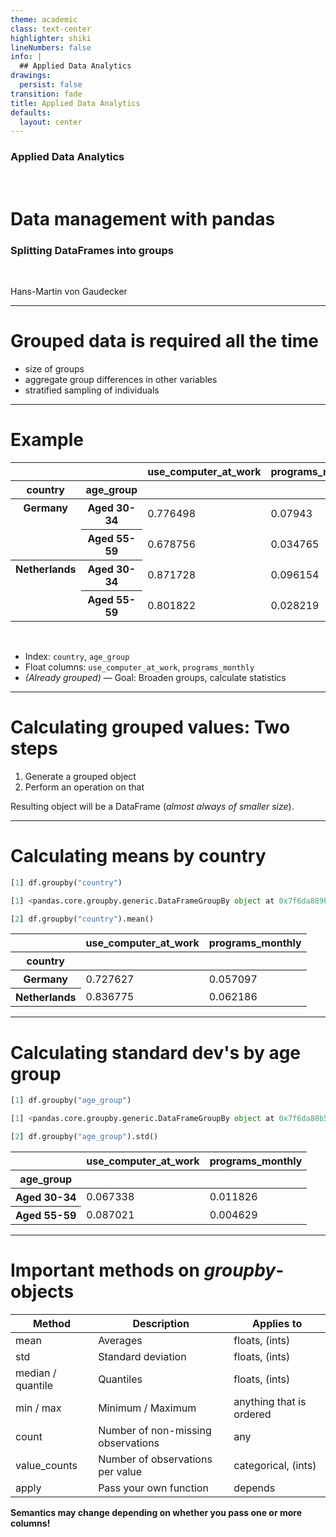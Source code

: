 ```yaml
---
theme: academic
class: text-center
highlighter: shiki
lineNumbers: false
info: |
  ## Applied Data Analytics
drawings:
  persist: false
transition: fade
title: Applied Data Analytics
defaults:
  layout: center
---
```


### Applied Data Analytics

<br>

# Data management with pandas

### Splitting DataFrames into groups

<br>

Hans-Martin von Gaudecker

---

# Grouped data is required all the time

- size of groups
- aggregate group differences in other variables
- stratified sampling of individuals

---

# Example

<table class="dataframe">
  <thead>
    <tr style="text-align: right;">
      <th></th>
      <th></th>
      <th>use_computer_at_work</th>
      <th>programs_monthly</th>
    </tr>
    <tr>
      <th>country</th>
      <th>age_group</th>
      <th></th>
      <th></th>
    </tr>
  </thead>
  <tbody>
    <tr>
      <th rowspan="2" valign="top">Germany</th>
      <th>Aged 30-34</th>
      <td>0.776498</td>
      <td>0.07943</td>
    </tr>
    <tr>
      <th>Aged 55-59</th>
      <td>0.678756</td>
      <td>0.034765</td>
    </tr>
    <tr>
      <th rowspan="2" valign="top">Netherlands</th>
      <th>Aged 30-34</th>
      <td>0.871728</td>
      <td>0.096154</td>
    </tr>
    <tr>
      <th>Aged 55-59</th>
      <td>0.801822</td>
      <td>0.028219</td>
    </tr>
  </tbody>
</table>

<br/>

- Index: `country`, `age_group`
- Float columns: `use_computer_at_work`, `programs_monthly`
- _(Already grouped)_ — Goal: Broaden groups, calculate statistics

---

# Calculating grouped values: Two steps

1. Generate a grouped object
2. Perform an operation on that

Resulting object will be a DataFrame (_almost always of smaller size_).

---

# Calculating means by country

```python
[1] df.groupby("country")

[1] <pandas.core.groupby.generic.DataFrameGroupBy object at 0x7f6da889ba50>

[2] df.groupby("country").mean()
```

<table class="dataframe">
  <thead>
    <tr style="text-align: right;">
      <th></th>
      <th>use_computer_at_work</th>
      <th>programs_monthly</th>
    </tr>
    <tr>
      <th>country</th>
      <th></th>
      <th></th>
    </tr>
  </thead>
  <tbody>
    <tr>
      <th>Germany</th>
      <td>0.727627</td>
      <td>0.057097</td>
    </tr>
    <tr>
      <th>Netherlands</th>
      <td>0.836775</td>
      <td>0.062186</td>
    </tr>
  </tbody>
</table>

---

# Calculating standard dev's by age group

```python
[1] df.groupby("age_group")

[1] <pandas.core.groupby.generic.DataFrameGroupBy object at 0x7f6da88b5d90>

[2] df.groupby("age_group").std()
```

<table class="dataframe">
  <thead>
    <tr style="text-align: right;">
      <th></th>
      <th>use_computer_at_work</th>
      <th>programs_monthly</th>
    </tr>
    <tr>
      <th>age_group</th>
      <th></th>
      <th></th>
    </tr>
  </thead>
  <tbody>
    <tr>
      <th>Aged 30-34</th>
      <td>0.067338</td>
      <td>0.011826</td>
    </tr>
    <tr>
      <th>Aged 55-59</th>
      <td>0.087021</td>
      <td>0.004629</td>
    </tr>
  </tbody>
</table>

---

# Important methods on _groupby_-objects

| Method            | Description                        | Applies to               |
| ----------------- | ---------------------------------- | ------------------------ |
| mean              | Averages                           | floats, (ints)           |
| std               | Standard deviation                 | floats, (ints)           |
| median / quantile | Quantiles                          | floats, (ints)           |
| min / max         | Minimum / Maximum                  | anything that is ordered |
| count             | Number of non-missing observations | any                      |
| value_counts      | Number of observations per value   | categorical, (ints)      |
| apply             | Pass your own function             | depends                  |

**Semantics may change depending on whether you pass one or more columns!**
